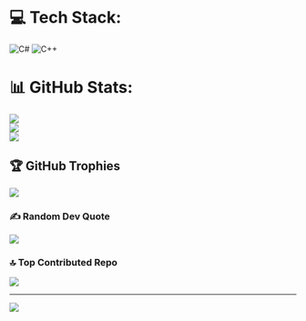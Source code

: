 

# 💻 Tech Stack:
![C#](https://img.shields.io/badge/c%23-%23239120.svg?style=for-the-badge&logo=csharp&logoColor=white) ![C++](https://img.shields.io/badge/c++-%2300599C.svg?style=for-the-badge&logo=c%2B%2B&logoColor=white)
# 📊 GitHub Stats:
![](https://github-readme-stats.vercel.app/api?username=Edo-06&theme=dark&hide_border=false&include_all_commits=true&count_private=true)<br/>
![](https://github-readme-streak-stats.herokuapp.com/?user=Edo-06&theme=dark&hide_border=false)<br/>
![](https://github-readme-stats.vercel.app/api/top-langs/?username=Edo-06&theme=dark&hide_border=false&include_all_commits=true&count_private=true&layout=compact)

## 🏆 GitHub Trophies
![](https://github-profile-trophy.vercel.app/?username=Edo-06&theme=radical&no-frame=false&no-bg=true&margin-w=4)

### ✍️ Random Dev Quote
![](https://quotes-github-readme.vercel.app/api?type=horizontal&theme=radical)

### 🔝 Top Contributed Repo
![](https://github-contributor-stats.vercel.app/api?username=Edo-06&limit=5&theme=dark&combine_all_yearly_contributions=true)

---
[![](https://visitcount.itsvg.in/api?id=Edo-06&icon=0&color=0)](https://visitcount.itsvg.in)

<!-- Proudly created with GPRM ( https://gprm.itsvg.in ) -->
